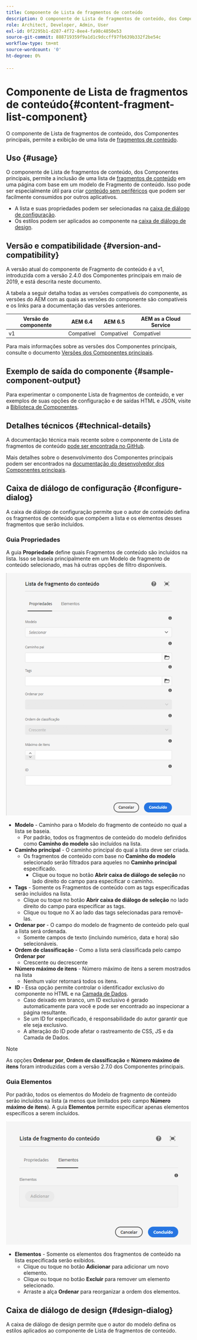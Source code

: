 ```yaml
---
title: Componente de Lista de fragmentos de conteúdo
description: O componente de Lista de fragmentos de conteúdo, dos Componentes principais, permite a exibição de uma lista de fragmentos de conteúdo.
role: Architect, Developer, Admin, User
exl-id: 0f2295b1-d287-4f72-8ee4-fa98c4850e53
source-git-commit: 888719359f9a1d1c9dccff97fb639b332f2be54c
workflow-type: tm+mt
source-wordcount: '0'
ht-degree: 0%

---
```


# Componente de Lista de fragmentos de conteúdo{#content-fragment-list-component}

O componente de Lista de fragmentos de conteúdo, dos Componentes principais, permite a exibição de uma lista de [fragmentos de conteúdo](https://experienceleague.adobe.com/docs/experience-manager-cloud-service/assets/content-fragments/content-fragments.html).

## Uso {#usage}

O componente de Lista de fragmentos de conteúdo, dos Componentes principais, permite a inclusão de uma lista de [fragmentos de conteúdo](https://experienceleague.adobe.com/docs/experience-manager-cloud-service/assets/content-fragments/content-fragments.html) em uma página com base em um modelo de Fragmento de conteúdo. Isso pode ser especialmente útil para criar [conteúdo sem periféricos](https://helpx.adobe.com/br/experience-manager/6-5/sites/developing/user-guide.html?topic=/experience-manager/6-5/sites/developing/morehelp/headless.ug.js) que podem ser facilmente consumidos por outros aplicativos.

* A lista e suas propriedades podem ser selecionadas na [caixa de diálogo de configuração](#configure-dialog).
* Os estilos podem ser aplicados ao componente na [caixa de diálogo de design](#design-dialog).

## Versão e compatibilidade {#version-and-compatibility}

A versão atual do componente de Fragmento de conteúdo é a v1, introduzida com a versão 2.4.0 dos Componentes principais em maio de 2019, e está descrita neste documento.

A tabela a seguir detalha todas as versões compatíveis do componente, as versões do AEM com as quais as versões do componente são compatíveis e os links para a documentação das versões anteriores.

| Versão do componente | AEM 6.4 | AEM 6.5 | AEM as a Cloud Service |
|--- |--- |---|---|
| v1 | Compatível | Compatível | Compatível |

Para mais informações sobre as versões dos Componentes principais, consulte o documento [Versões dos Componentes principais](/help/versions.md).

## Exemplo de saída do componente {#sample-component-output}

Para experimentar o componente Lista de fragmentos de conteúdo, e ver exemplos de suas opções de configuração e de saídas HTML e JSON, visite a [Biblioteca de Componentes](https://adobe.com/go/aem_cmp_library_cflist_br).

## Detalhes técnicos {#technical-details}

A documentação técnica mais recente sobre o componente de Lista de fragmentos de conteúdo [pode ser encontrada no GitHub](https://adobe.com/go/aem_cmp_tech_cflist_v1_br).

Mais detalhes sobre o desenvolvimento dos Componentes principais podem ser encontrados na [documentação do desenvolvedor dos Componentes principais](/help/developing/overview.md).

## Caixa de diálogo de configuração {#configure-dialog}

A caixa de diálogo de configuração permite que o autor de conteúdo defina os fragmentos de conteúdo que compõem a lista e os elementos desses fragmentos que serão incluídos.

### Guia Propriedades

A guia **Propriedade** define quais Fragmentos de conteúdo são incluídos na lista. Isso se baseia principalmente em um Modelo de fragmento de conteúdo selecionado, mas há outras opções de filtro disponíveis.

![Guia Propriedades da caixa de diálogo de edição do componente de Lista de fragmentos de conteúdo](/help/assets/content-fragment-list-properties.png)

* **Modelo** - Caminho para o Modelo do fragmento de conteúdo no qual a lista se baseia.
   * Por padrão, todos os fragmentos de conteúdo do modelo definidos como **Caminho do modelo** são incluídos na lista.
* **Caminho principal** - O caminho principal do qual a lista deve ser criada.
   * Os fragmentos de conteúdo com base no **Caminho do modelo** selecionado serão filtrados para aqueles no **Caminho principal** especificado.
      * Clique ou toque no botão **Abrir caixa de diálogo de seleção** no lado direito do campo para especificar o caminho.
* **Tags** - Somente os Fragmentos de conteúdo com as tags especificadas serão incluídos na lista.
   * Clique ou toque no botão **Abrir caixa de diálogo de seleção** no lado direito do campo para especificar as tags.
   * Clique ou toque no X ao lado das tags selecionadas para removê-las.
* **Ordenar por** - O campo do modelo de fragmento de conteúdo pelo qual a lista será ordenada.
   * Somente campos de texto (incluindo numérico, data e hora) são selecionáveis.
* **Ordem de classificação** - Como a lista será classificada pelo campo **Ordenar por**
   * Crescente ou decrescente
* **Número máximo de itens** - Número máximo de itens a serem mostrados na lista
   * Nenhum valor retornará todos os itens.
* **ID** - Essa opção permite controlar o identificador exclusivo do componente no HTML e na [Camada de Dados](/help/developing/data-layer/overview.md).
   * Caso deixado em branco, um ID exclusivo é gerado automaticamente para você e pode ser encontrado ao inspecionar a página resultante.
   * Se um ID for especificado, é responsabilidade do autor garantir que ele seja exclusivo.
   * A alteração do ID pode afetar o rastreamento de CSS, JS e da Camada de Dados.

>[!NOTE]
>As opções **Ordenar por**, **Ordem de classificação** e **Número máximo de itens** foram introduzidas com a versão 2.7.0 dos Componentes principais.

### Guia Elementos

Por padrão, todos os elementos do Modelo de fragmento de conteúdo serão incluídos na lista (a menos que limitados pelo campo **Número máximo de itens**). A guia **Elementos** permite especificar apenas elementos específicos a serem incluídos.

![Guia Elementos da caixa de diálogo de edição do componente de Lista de fragmentos de conteúdo](/help/assets/content-fragment-list-elements.png)

* **Elementos** - Somente os elementos dos fragmentos de conteúdo na lista especificada serão exibidos.
   * Clique ou toque no botão **Adicionar** para adicionar um novo elemento.
   * Clique ou toque no botão **Excluir** para remover um elemento selecionado.
   * Arraste a alça **Ordenar** para reorganizar a ordem dos elementos.

## Caixa de diálogo de design {#design-dialog}

A caixa de diálogo de design permite que o autor do modelo defina os estilos aplicados ao componente de Lista de fragmentos de conteúdo.
